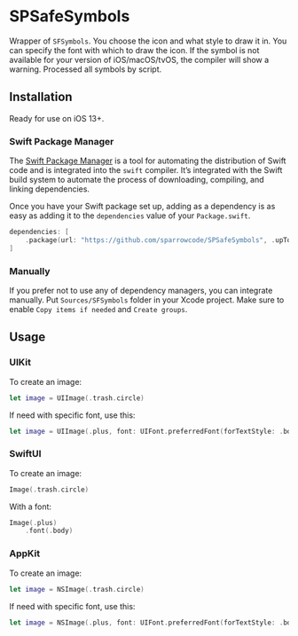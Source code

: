 # SPSafeSymbols

Wrapper of `SFSymbols`. You choose the icon and what style to draw it in. You can specify the font with which to draw the icon. If the symbol is not available for your version of iOS/macOS/tvOS, the compiler will show a warning. Processed all symbols by script.

## Installation

Ready for use on iOS 13+.

### Swift Package Manager

The [Swift Package Manager](https://swift.org/package-manager/) is a tool for automating the distribution of Swift code and is integrated into the `swift` compiler. It’s integrated with the Swift build system to automate the process of downloading, compiling, and linking dependencies.

Once you have your Swift package set up, adding as a dependency is as easy as adding it to the `dependencies` value of your `Package.swift`.

```swift
dependencies: [
    .package(url: "https://github.com/sparrowcode/SPSafeSymbols", .upToNextMajor(from: "1.0.1"))
]
```

### Manually

If you prefer not to use any of dependency managers, you can integrate manually. Put `Sources/SFSymbols` folder in your Xcode project. Make sure to enable `Copy items if needed` and `Create groups`.

## Usage

### UIKit

To create an image:

```swift
let image = UIImage(.trash.circle)
```

If need with specific font, use this:

```swift
let image = UIImage(.plus, font: UIFont.preferredFont(forTextStyle: .body))
```

### SwiftUI

To create an image:

```swift
Image(.trash.circle)
```

With a font:

```swift
Image(.plus)
    .font(.body)
```

### AppKit

To create an image:

```swift
let image = NSImage(.trash.circle)
```

If need with specific font, use this:

```swift
let image = NSImage(.plus, font: UIFont.preferredFont(forTextStyle: .body))
```
